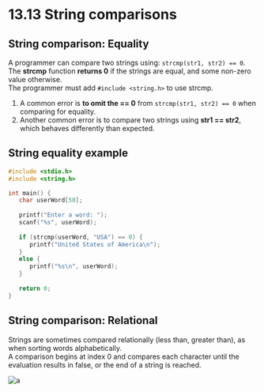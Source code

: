 # 13.13 String comparisons

## String comparison: Equality
A programmer can compare two strings using: ``strcmp(str1, str2) == 0``.   
The **strcmp** function **returns 0** if the strings are equal, and some non-zero value otherwise.   
The programmer must add  ``#include <string.h>`` to use strcmp.   

1. A common error is **to omit the == 0** from ``strcmp(str1, str2) == 0`` when comparing for equality.   
2. Another common error is to compare two strings using **str1 == str2**, which behaves differently than expected.   

## String equality example
```c
#include <stdio.h>
#include <string.h>

int main() {
   char userWord[50];
   
   printf("Enter a word: ");
   scanf("%s", userWord);
   
   if (strcmp(userWord, "USA") == 0) {
      printf("United States of America\n");
   }
   else {
      printf("%s\n", userWord);
   }
   
   return 0;
}
```

## String comparison: Relational
Strings are sometimes compared relationally (less than, greater than), as when sorting words alphabetically.   
A comparison begins at index 0 and compares each character until the evaluation results in false, or the end of a string is reached.   

![a](https://github.com/ijaejun1025/CIS224-Computer_Architecture/assets/154036705/22b65b4c-a647-42c6-b523-44afc5e7e4c2)

